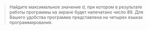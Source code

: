 > Найдите максимальное значение d, при котором в результате работы программы на экране будет напечатано число 89. Для Вашего удобства программа представлена на четырех языках программирования.
